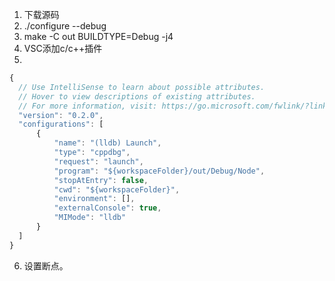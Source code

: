 1. 下载源码
2. ./configure --debug
3. make -C out  BUILDTYPE=Debug -j4
4. VSC添加c/c++插件
5. 
```js
{
  // Use IntelliSense to learn about possible attributes.
  // Hover to view descriptions of existing attributes.
  // For more information, visit: https://go.microsoft.com/fwlink/?linkid=830387
  "version": "0.2.0",
  "configurations": [
      {
          "name": "(lldb) Launch",
          "type": "cppdbg",
          "request": "launch",
          "program": "${workspaceFolder}/out/Debug/Node",
          "stopAtEntry": false,
          "cwd": "${workspaceFolder}",
          "environment": [],
          "externalConsole": true,
          "MIMode": "lldb"
      }
  ]
}
```
6. 设置断点。
